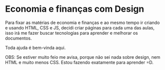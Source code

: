 # Economia e finanças com Design

Para fixar as matérias de economia e finanças e ao mesmo tempo ir criando e usando HTML, CSS e JS, decidi criar páginas para cada uma das aulas, isso irá me fazer buscar tecnologias para aprender e melhorar os documentos.

Toda ajuda é bem-vinda aqui.

OBS: Se estiver muito feio me avisa, porque não sei nada sobre design, nem HTML e muito menos CSS. Estou fazendo exatamente para aprender =D.
